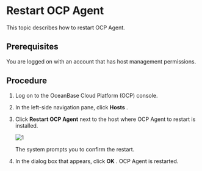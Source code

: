 # Restart OCP Agent

This topic describes how to restart OCP Agent.

## Prerequisites

You are logged on with an account that has host management permissions.

## Procedure

1. Log on to the OceanBase Cloud Platform (OCP) console.

2. In the left-side navigation pane, click **Hosts** .

3. Click **Restart OCP Agent** next to the host where OCP Agent to restart is installed.

   ![1](https://help-static-aliyun-doc.aliyuncs.com/assets/img/en-US/6699934461/p393966.png)

   The system prompts you to confirm the restart.

4. In the dialog box that appears, click **OK** . OCP Agent is restarted.
